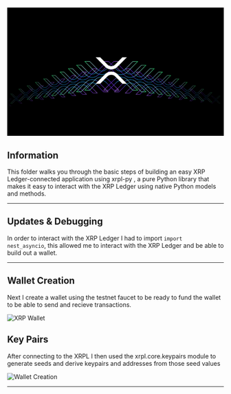 
![XRP Transaction](XRPL_Transaction.png)

## Information

This folder walks you through the basic steps of building an easy XRP Ledger-connected application using xrpl-py , a pure Python  library that makes it easy to interact with the XRP Ledger using native Python models and methods.

-----------------

## Updates & Debugging

In order to interact with the XRP Ledger I had to import `import nest_asyncio`, this allowed me to interact with the XRP Ledger and be able to build out a wallet.

----------------

## Wallet Creation

Next I create a wallet using the testnet faucet to be ready to fund the wallet to be able to send and recieve transactions.

![XRP Wallet](xrp_wallet.png)

## Key Pairs
After connecting to the XRPL I then used the xrpl.core.keypairs module to generate seeds and derive keypairs and addresses from those seed values

![Wallet Creation](xrpl_testnet_faucet.png)

----------------
